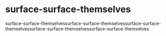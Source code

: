 # surface-surface-themselves
surface-surface-themselvessurface-surface-themselvessurface-surface-themselvessurface-surface-themselvessurface-surface-themselves
